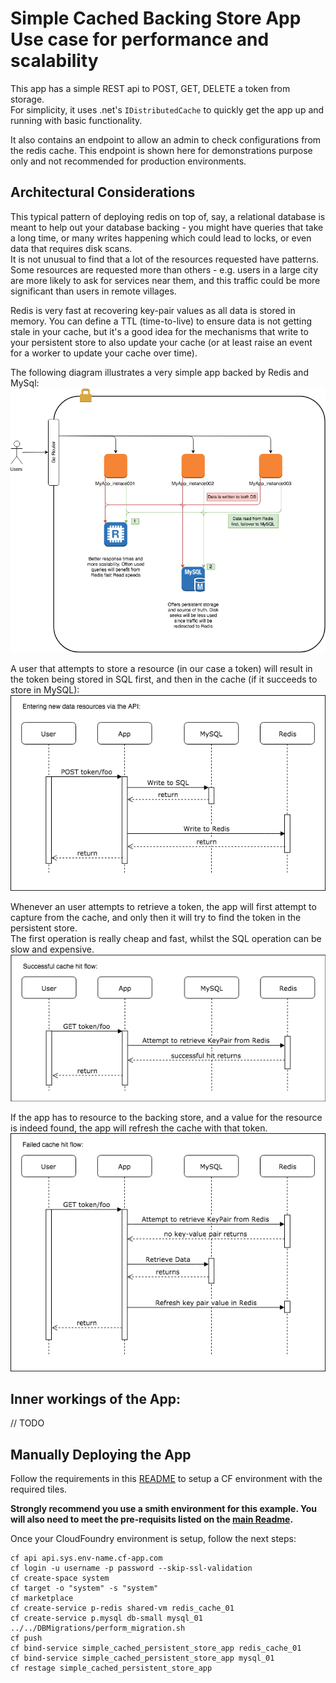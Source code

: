 # Simple Cached Backing Store App Use case for performance and scalability

This app has a simple REST api to POST, GET, DELETE a token from storage.  
For simplicity, it uses .net's `IDistributedCache` to quickly get the app up and running with basic functionality.

It also contains an endpoint to allow an admin to check configurations from the redis cache. This endpoint is shown here for demonstrations purpose only and not recommended for production environments.

## Architectural Considerations
This typical pattern of deploying redis on top of, say, a relational database is meant to help out your database backing - you might have queries that take a long time, or many writes happening which could lead to locks, or even data that requires disk scans.  
It is not unusual to find that a lot of the resources requested have patterns. Some resources are requested more than others - e.g. users in a large city are more likely to ask for services near them, and this traffic could be more significant than users in remote villages.

Redis is very fast at recovering key-pair values as all data is stored in memory. You can define a TTL (time-to-live) to ensure data is not getting stale in your cache, but it's a good idea for the mechanisms that write to your persistent store to also update your cache (or at least raise an event for a worker to update your cache over time).

The following diagram illustrates a very simple app backed by Redis and MySql:  
![SimplePersistentStoreAppArchitectureDiagram](/assets/simple_cached_persistent_store_app/diagrams/ArchitectureDiagram_01.png "Simple Persistent Store App Architecture Diagram")


A user that attempts to store a resource (in our case a token) will result in the token being stored in SQL first, and then in the cache (if it succeeds to store in MySQL):  
![DataInsertionSequenceDiagram](/assets/simple_cached_persistent_store_app/diagrams/DataInsertionSeq_01.png "Data Insertion Sequence Diagram")

Whenever an user attempts to retrieve a token, the app will first attempt to capture from the cache, and only then it will try to find the token in the persistent store.  
The first operation is really cheap and fast, whilst the SQL operation can be slow and expensive.  
![SuccessfullDataRetrievelSequenceDiagram](/assets/simple_cached_persistent_store_app/diagrams/SuccessfullDataRetrievalSeq_01.png "Successfull Data Retrievel Sequence Diagram")
<br>

If the app has to resource to the backing store, and a value for the resource is indeed found, the app will refresh the cache with that token.  
![NoHitDataRetrievalSequenceDiagram](/assets/simple_cached_persistent_store_app/diagrams/NoHitDataRetrievalSeq_01.png "No Hit Data Retrieval Sequence Diagram")


## Inner workings of the App:
// TODO


## Manually Deploying the App
Follow the requirements in this [README](../../README.md) to setup a CF environment with the required tiles.

__Strongly recommend you use a smith environment for this example. You will also need to meet the pre-requisits listed on the [main Readme](../README.md).__ 

Once your CloudFoundry environment is setup, follow the next steps:

```
cf api api.sys.env-name.cf-app.com
cf login -u username -p password --skip-ssl-validation
cf create-space system
cf target -o "system" -s "system"
cf marketplace
cf create-service p-redis shared-vm redis_cache_01
cf create-service p.mysql db-small mysql_01
../../DBMigrations/perform_migration.sh
cf push
cf bind-service simple_cached_persistent_store_app redis_cache_01
cf bind-service simple_cached_persistent_store_app mysql_01
cf restage simple_cached_persistent_store_app
```